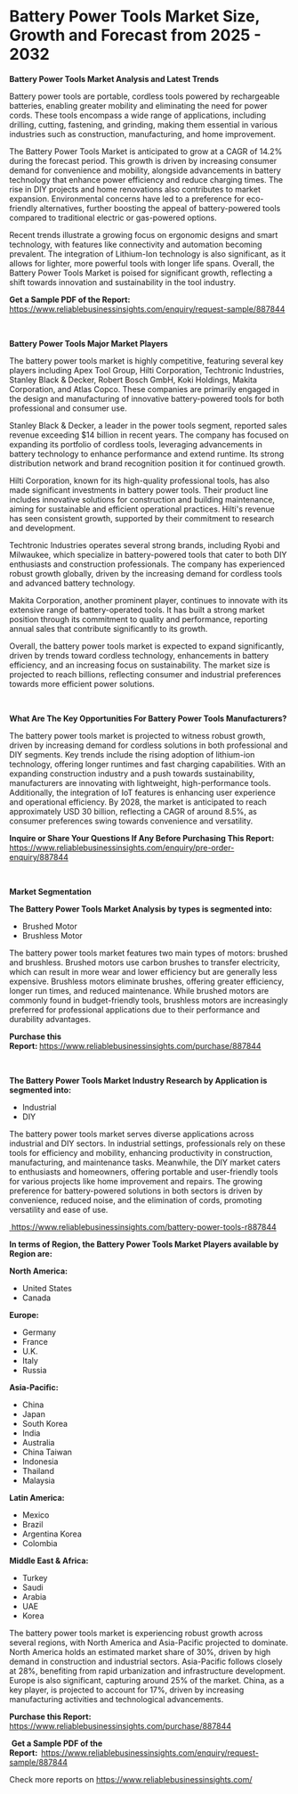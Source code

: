 <p><h1>Battery Power Tools Market Size, Growth and Forecast from 2025 - 2032</h1></p><p><strong>Battery Power Tools Market Analysis and Latest Trends</strong></p>
<p><p>Battery power tools are portable, cordless tools powered by rechargeable batteries, enabling greater mobility and eliminating the need for power cords. These tools encompass a wide range of applications, including drilling, cutting, fastening, and grinding, making them essential in various industries such as construction, manufacturing, and home improvement.</p><p>The Battery Power Tools Market is anticipated to grow at a CAGR of 14.2% during the forecast period. This growth is driven by increasing consumer demand for convenience and mobility, alongside advancements in battery technology that enhance power efficiency and reduce charging times. The rise in DIY projects and home renovations also contributes to market expansion. Environmental concerns have led to a preference for eco-friendly alternatives, further boosting the appeal of battery-powered tools compared to traditional electric or gas-powered options.</p><p>Recent trends illustrate a growing focus on ergonomic designs and smart technology, with features like connectivity and automation becoming prevalent. The integration of Lithium-Ion technology is also significant, as it allows for lighter, more powerful tools with longer life spans. Overall, the Battery Power Tools Market is poised for significant growth, reflecting a shift towards innovation and sustainability in the tool industry.</p></p>
<p><strong>Get a Sample PDF of the Report:&nbsp;</strong> <a href="https://www.reliablebusinessinsights.com/enquiry/request-sample/887844?utm_campaign=3105&utm_medium=2&utm_source=Github&utm_content=ia&utm_term=08042025&utm_id=battery-power-tools">https://www.reliablebusinessinsights.com/enquiry/request-sample/887844</a></p>
<p>&nbsp;</p>
<p><strong>Battery Power Tools Major Market Players</strong></p>
<p><p>The battery power tools market is highly competitive, featuring several key players including Apex Tool Group, Hilti Corporation, Techtronic Industries, Stanley Black & Decker, Robert Bosch GmbH, Koki Holdings, Makita Corporation, and Atlas Copco. These companies are primarily engaged in the design and manufacturing of innovative battery-powered tools for both professional and consumer use.</p><p>Stanley Black & Decker, a leader in the power tools segment, reported sales revenue exceeding $14 billion in recent years. The company has focused on expanding its portfolio of cordless tools, leveraging advancements in battery technology to enhance performance and extend runtime. Its strong distribution network and brand recognition position it for continued growth.</p><p>Hilti Corporation, known for its high-quality professional tools, has also made significant investments in battery power tools. Their product line includes innovative solutions for construction and building maintenance, aiming for sustainable and efficient operational practices. Hilti's revenue has seen consistent growth, supported by their commitment to research and development.</p><p>Techtronic Industries operates several strong brands, including Ryobi and Milwaukee, which specialize in battery-powered tools that cater to both DIY enthusiasts and construction professionals. The company has experienced robust growth globally, driven by the increasing demand for cordless tools and advanced battery technology.</p><p>Makita Corporation, another prominent player, continues to innovate with its extensive range of battery-operated tools. It has built a strong market position through its commitment to quality and performance, reporting annual sales that contribute significantly to its growth.</p><p>Overall, the battery power tools market is expected to expand significantly, driven by trends toward cordless technology, enhancements in battery efficiency, and an increasing focus on sustainability. The market size is projected to reach billions, reflecting consumer and industrial preferences towards more efficient power solutions.</p></p>
<p>&nbsp;</p>
<p><strong>What Are The Key Opportunities For Battery Power Tools Manufacturers?</strong></p>
<p><p>The battery power tools market is projected to witness robust growth, driven by increasing demand for cordless solutions in both professional and DIY segments. Key trends include the rising adoption of lithium-ion technology, offering longer runtimes and fast charging capabilities. With an expanding construction industry and a push towards sustainability, manufacturers are innovating with lightweight, high-performance tools. Additionally, the integration of IoT features is enhancing user experience and operational efficiency. By 2028, the market is anticipated to reach approximately USD 30 billion, reflecting a CAGR of around 8.5%, as consumer preferences swing towards convenience and versatility.</p></p>
<p><strong>Inquire or Share Your Questions If Any Before Purchasing This Report:</strong> <a href="https://www.reliablebusinessinsights.com/enquiry/pre-order-enquiry/887844?utm_campaign=3105&utm_medium=2&utm_source=Github&utm_content=ia&utm_term=08042025&utm_id=battery-power-tools">https://www.reliablebusinessinsights.com/enquiry/pre-order-enquiry/887844</a></p>
<p>&nbsp;</p>
<p><strong>Market Segmentation</strong></p>
<p><strong>The Battery Power Tools Market Analysis by types is segmented into:</strong></p>
<p><ul><li>Brushed Motor</li><li>Brushless Motor</li></ul></p>
<p><p>The battery power tools market features two main types of motors: brushed and brushless. Brushed motors use carbon brushes to transfer electricity, which can result in more wear and lower efficiency but are generally less expensive. Brushless motors eliminate brushes, offering greater efficiency, longer run times, and reduced maintenance. While brushed motors are commonly found in budget-friendly tools, brushless motors are increasingly preferred for professional applications due to their performance and durability advantages.</p></p>
<p><strong>Purchase this Report:&nbsp;</strong><a href="https://www.reliablebusinessinsights.com/purchase/887844?utm_campaign=3105&utm_medium=2&utm_source=Github&utm_content=ia&utm_term=08042025&utm_id=battery-power-tools">https://www.reliablebusinessinsights.com/purchase/887844</a></p>
<p>&nbsp;</p>
<p><strong>The Battery Power Tools Market Industry Research by Application is segmented into:</strong></p>
<p><ul><li>Industrial</li><li>DIY</li></ul></p>
<p><p>The battery power tools market serves diverse applications across industrial and DIY sectors. In industrial settings, professionals rely on these tools for efficiency and mobility, enhancing productivity in construction, manufacturing, and maintenance tasks. Meanwhile, the DIY market caters to enthusiasts and homeowners, offering portable and user-friendly tools for various projects like home improvement and repairs. The growing preference for battery-powered solutions in both sectors is driven by convenience, reduced noise, and the elimination of cords, promoting versatility and ease of use.</p></p>
<p><a href="https://www.reliablebusinessinsights.com/battery-power-tools-r887844?utm_campaign=3105&utm_medium=2&utm_source=Github&utm_content=ia&utm_term=08042025&utm_id=battery-power-tools">&nbsp;https://www.reliablebusinessinsights.com/battery-power-tools-r887844</a></p>
<p><strong>In terms of Region, the Battery Power Tools Market Players available by Region are:</strong></p>
<p>
    <p> <strong> North America: </strong>
        <ul>
            <li>United States</li>
            <li>Canada</li>
        </ul>
        </p> 
    <p> <strong> Europe: </strong>
        <ul>
            <li>Germany</li>
            <li>France</li>
            <li>U.K.</li>
            <li>Italy</li>
            <li>Russia</li>
        </ul>
        </p> 
    <p> <strong> Asia-Pacific: </strong>
        <ul>
            <li>China</li>
            <li>Japan</li>
            <li>South Korea</li>
            <li>India</li>
            <li>Australia</li>
            <li>China Taiwan</li>
            <li>Indonesia</li>
            <li>Thailand</li>
            <li>Malaysia</li>
        </ul>
        </p> 
    <p> <strong> Latin America: </strong>
        <ul>
            <li>Mexico</li>
            <li>Brazil</li>
            <li>Argentina Korea</li>
            <li>Colombia</li>
        </ul>
        </p> 
    <p> <strong> Middle East & Africa: </strong>
        <ul>
            <li>Turkey</li>
            <li>Saudi</li>
            <li>Arabia</li>
            <li>UAE</li>
            <li>Korea</li>
        </ul>
    </p>
    </p>
<p><p>The battery power tools market is experiencing robust growth across several regions, with North America and Asia-Pacific projected to dominate. North America holds an estimated market share of 30%, driven by high demand in construction and industrial sectors. Asia-Pacific follows closely at 28%, benefiting from rapid urbanization and infrastructure development. Europe is also significant, capturing around 25% of the market. China, as a key player, is projected to account for 17%, driven by increasing manufacturing activities and technological advancements.</p></p>
<p><strong>Purchase this Report: </strong><a href="https://www.reliablebusinessinsights.com/purchase/887844?utm_campaign=3105&utm_medium=2&utm_source=Github&utm_content=ia&utm_term=08042025&utm_id=battery-power-tools">https://www.reliablebusinessinsights.com/purchase/887844</a></p>
<p>&nbsp;<strong>Get a Sample PDF of the Report:&nbsp;&nbsp;</strong><a href="https://www.reliablebusinessinsights.com/enquiry/request-sample/887844?utm_campaign=3105&utm_medium=2&utm_source=Github&utm_content=ia&utm_term=08042025&utm_id=battery-power-tools">https://www.reliablebusinessinsights.com/enquiry/request-sample/887844</a></p>
<p><strong></strong></p>
<p>Check more reports on <a href="https://www.reliablebusinessinsights.com/?utm_campaign=3105&utm_medium=2&utm_source=Github&utm_content=ia&utm_term=08042025&utm_id=battery-power-tools">https://www.reliablebusinessinsights.com/</a></p>